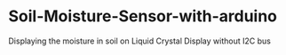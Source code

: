 # Soil-Moisture-Sensor-with-arduino

Displaying the moisture in soil on Liquid Crystal Display without I2C bus
